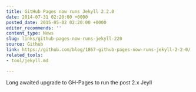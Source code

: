 ```yaml
---
title: GitHub Pages now runs Jekyll 2.2.0
date: 2014-07-31 02:20:00 +0000
posted_date: 2015-05-02 02:20:00 +0000
editor_recommends: ''
content_type: News
slug: links/github-pages-now-runs-jekyll-220
source: Github
link: https://github.com/blog/1867-github-pages-now-runs-jekyll-2-2-0/
related_tools:
- tool/jekyll.md

---
```

Long awaited upgrade to GH-Pages to run the post 2.x Jeyll



